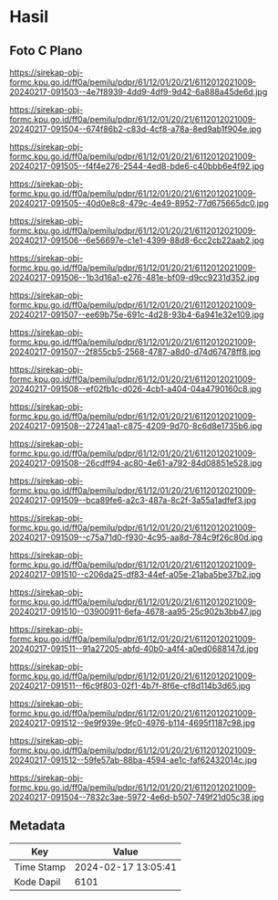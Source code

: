 # Hasil

## Foto C Plano

https://sirekap-obj-formc.kpu.go.id/ff0a/pemilu/pdpr/61/12/01/20/21/6112012021009-20240217-091503--4e7f8939-4dd9-4df9-9d42-6a888a45de6d.jpg

https://sirekap-obj-formc.kpu.go.id/ff0a/pemilu/pdpr/61/12/01/20/21/6112012021009-20240217-091504--674f86b2-c83d-4cf8-a78a-8ed9ab1f904e.jpg

https://sirekap-obj-formc.kpu.go.id/ff0a/pemilu/pdpr/61/12/01/20/21/6112012021009-20240217-091505--f4f4e276-2544-4ed8-bde6-c40bbb6e4f92.jpg

https://sirekap-obj-formc.kpu.go.id/ff0a/pemilu/pdpr/61/12/01/20/21/6112012021009-20240217-091505--40d0e8c8-479c-4e49-8952-77d675665dc0.jpg

https://sirekap-obj-formc.kpu.go.id/ff0a/pemilu/pdpr/61/12/01/20/21/6112012021009-20240217-091506--6e56697e-c1e1-4399-88d8-6cc2cb22aab2.jpg

https://sirekap-obj-formc.kpu.go.id/ff0a/pemilu/pdpr/61/12/01/20/21/6112012021009-20240217-091506--1b3d16a1-e276-481e-bf09-d9cc9231d352.jpg

https://sirekap-obj-formc.kpu.go.id/ff0a/pemilu/pdpr/61/12/01/20/21/6112012021009-20240217-091507--ee69b75e-691c-4d28-93b4-6a941e32e109.jpg

https://sirekap-obj-formc.kpu.go.id/ff0a/pemilu/pdpr/61/12/01/20/21/6112012021009-20240217-091507--2f855cb5-2568-4787-a8d0-d74d67478ff8.jpg

https://sirekap-obj-formc.kpu.go.id/ff0a/pemilu/pdpr/61/12/01/20/21/6112012021009-20240217-091508--ef02fb1c-d026-4cb1-a404-04a4790160c8.jpg

https://sirekap-obj-formc.kpu.go.id/ff0a/pemilu/pdpr/61/12/01/20/21/6112012021009-20240217-091508--27241aa1-c875-4209-9d70-8c6d8e1735b6.jpg

https://sirekap-obj-formc.kpu.go.id/ff0a/pemilu/pdpr/61/12/01/20/21/6112012021009-20240217-091508--26cdff94-ac80-4e61-a792-84d08851e528.jpg

https://sirekap-obj-formc.kpu.go.id/ff0a/pemilu/pdpr/61/12/01/20/21/6112012021009-20240217-091509--bca89fe6-a2c3-487a-8c2f-3a55a1adfef3.jpg

https://sirekap-obj-formc.kpu.go.id/ff0a/pemilu/pdpr/61/12/01/20/21/6112012021009-20240217-091509--c75a71d0-f930-4c95-aa8d-784c9f26c80d.jpg

https://sirekap-obj-formc.kpu.go.id/ff0a/pemilu/pdpr/61/12/01/20/21/6112012021009-20240217-091510--c206da25-df83-44ef-a05e-21aba5be37b2.jpg

https://sirekap-obj-formc.kpu.go.id/ff0a/pemilu/pdpr/61/12/01/20/21/6112012021009-20240217-091510--03900911-6efa-4678-aa95-25c902b3bb47.jpg

https://sirekap-obj-formc.kpu.go.id/ff0a/pemilu/pdpr/61/12/01/20/21/6112012021009-20240217-091511--91a27205-abfd-40b0-a4f4-a0ed0688147d.jpg

https://sirekap-obj-formc.kpu.go.id/ff0a/pemilu/pdpr/61/12/01/20/21/6112012021009-20240217-091511--f6c9f803-02f1-4b7f-8f6e-cf8d114b3d65.jpg

https://sirekap-obj-formc.kpu.go.id/ff0a/pemilu/pdpr/61/12/01/20/21/6112012021009-20240217-091512--9e9f939e-9fc0-4976-b114-4695f1187c98.jpg

https://sirekap-obj-formc.kpu.go.id/ff0a/pemilu/pdpr/61/12/01/20/21/6112012021009-20240217-091512--59fe57ab-88ba-4594-ae1c-faf62432014c.jpg

https://sirekap-obj-formc.kpu.go.id/ff0a/pemilu/pdpr/61/12/01/20/21/6112012021009-20240217-091504--7832c3ae-5972-4e6d-b507-749f21d05c38.jpg


## Metadata

| Key        | Value               |
| ---------- | ------------------- |
| Time Stamp | 2024-02-17 13:05:41 |
| Kode Dapil | 6101                |




